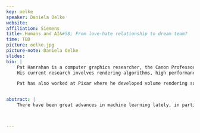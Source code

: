 ```yaml
---
key: oelke
speaker: Daniela Oelke
website: 
affiliation: Siemens
title: Humans and AI&#58; From love-hate relationship to dream team?
time: TBD
picture: oelke.jpg
picture-note: Daniela Oelke
slides: 
bio: |
    Pat Hanrahan is a computer graphics researcher, the Canon Professor of Computer Science and Electrical Engineering in the Computer Graphics Laboratory at Stanford University. He is also Tableau’s Chief Scientist. 
    His current research involves rendering algorithms, high performance graphics architectures, and systems support for graphical interaction. He also has worked on raster graphics systems, computer animation and modeling and scientific visualization, in particular, volume rendering. Before joining Stanford he was a faculty member at Princeton.

    Pat has also worked at Pixar where he developed volume rendering software and was the chief architect of the RenderMan Interface - a protocol that allows modeling programs to describe scenes to high quality rendering programs. Pat has received three Academy Awards for Science and Technology, the Spirit of America Creativity Award, the SIGGRAPH Computer Graphics Achievement Award, the SIGGRAPH Stephen A. Coons Award, and the IEEE Visualization Career Award. 


abstract: |
    There have been great advances in machine learning lately, in particular, deep learning. The result has been even more intelligent systems, such as image recognition, AlphaGo and self-driving cars. The technologies of machine learning are similar in many ways to those used in statistical data analysis. So, a natural question is - can AI be applied to analysis? That is, can people doing analysis be replaced by automated systems? In this talk, I will explore this question.



---
```


